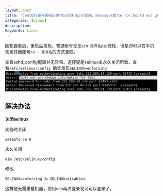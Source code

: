 ```yaml
---
layout: post
title: "CentOS6账号密码正确可su但无法ssh登陆，messages提示error:Could not get shadow information for user"
categories: [Linux]
description: 
keywords: Linux
---
```


因机器重启，重启后发现，普通账号无法`ssh 账号名@ip`登陆，但是却可以在本机使用其他账号`su - 账号名`的方式登陆。

查看sshd_config配置并无异常。遂怀疑是selinux未永久关闭所致，查看`/etc/selinux/config `确实发现`SELINUX=enforcing`。 
![ssh-error](/images/posts/linux/ssh-error-01.png)

## 解决办法

**关闭selinux**

先临时关闭

`setenforce 0`

永久关闭

`vim /etc/selinux/config`

修改

`SELINUX=enforcing 为 SELINUX=disabled。`

这样便无需重启机器，使用ssh再次登录发现可以登录了。

